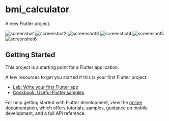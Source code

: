 # bmi_calculator

A new Flutter project.

![screenshot](assets/images/screenshot.png)
![screenshot2](assets/images/screenshot2.png)
![screenshot3](assets/images/screenshot3.png)
![screenshot4](assets/images/screenshot4.png)
![screenshot5](assets/images/screenshot5.png)
![screenshot6](assets/images/screenshot6.png)

## Getting Started

This project is a starting point for a Flutter application.

A few resources to get you started if this is your first Flutter project:

- [Lab: Write your first Flutter app](https://docs.flutter.dev/get-started/codelab)
- [Cookbook: Useful Flutter samples](https://docs.flutter.dev/cookbook)

For help getting started with Flutter development, view the
[online documentation](https://docs.flutter.dev/), which offers tutorials,
samples, guidance on mobile development, and a full API reference.
